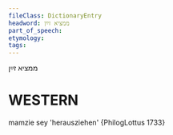 ```yaml
---
fileClass: DictionaryEntry
headword: ממציא זײַן
part_of_speech: 
etymology: 
tags: 
---
```

ממציא זײַן

WESTERN
========

mamzie sey 'herausziehen' {PhilogLottus 1733}

